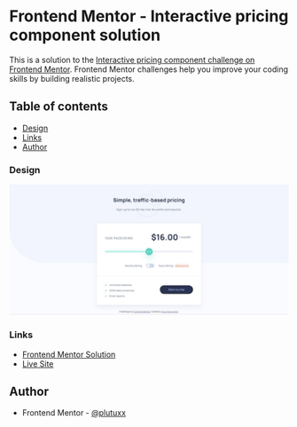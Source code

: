 # Frontend Mentor - Interactive pricing component solution

This is a solution to the [Interactive pricing component challenge on Frontend Mentor](https://www.frontendmentor.io/challenges/interactive-pricing-component-t0m8PIyY8). Frontend Mentor challenges help you improve your coding skills by building realistic projects. 

## Table of contents

- [Design](#design)
- [Links](#links)
- [Author](#author)

### Design

![](./design/desktop-design.jpg)

### Links

- [Frontend Mentor Solution](https://www.frontendmentor.io/solutions/interactive-rating-component-hEhPHxT6WQ)
- [Live Site](https://plutuxx.github.io/interactive-pricing-component.io/)

## Author

- Frontend Mentor - [@plutuxx](https://www.frontendmentor.io/profile/plutuxx)
